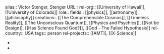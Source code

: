 alias:: Victor Stenger, Stenger
URL::
rel-org:: [[University of Hawaii]], [[University of Colorado]]
role::
fields:: [[physics]], [[astronomy]], [[philosophy]]
creations:: [[The Comprehensible Cosmos]], [[Timeless Reality]], [[The Unconscious Quantum]], [[Physics and Psychics]], [[Not be Design]], [[Has Science Found God?]], [[God - The Failed Hypothesis]]
rel-country:: USA
tags:: person
rel-projects:: [[AMT]], [[X-Science]]



-
-
